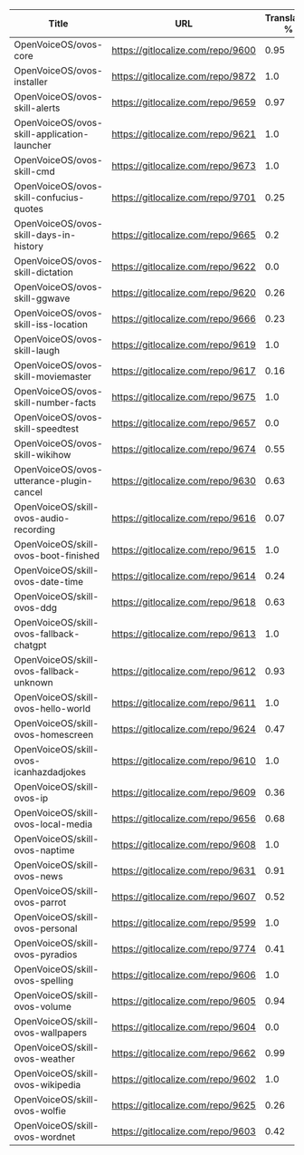 | Title | URL | Translated % | Total Chars | Total Words | Untranslated Chars | Untranslated Words | Translated Chars | Translated Words |
| --- | --- | --- | --- | --- | --- | --- | --- | --- |
| OpenVoiceOS/ovos-core | https://gitlocalize.com/repo/9600 | 0.95 | 3572 | 473 | 165 | 31 | 3407 | 442 |
| OpenVoiceOS/ovos-installer | https://gitlocalize.com/repo/9872 | 1.0 | 6650 | 1003 | 0 | 0 | 6650 | 1003 |
| OpenVoiceOS/ovos-skill-alerts | https://gitlocalize.com/repo/9659 | 0.97 | 6160 | 1045 | 179 | 40 | 5981 | 1005 |
| OpenVoiceOS/ovos-skill-application-launcher | https://gitlocalize.com/repo/9621 | 1.0 | 55 | 6 | 0 | 0 | 55 | 6 |
| OpenVoiceOS/ovos-skill-cmd | https://gitlocalize.com/repo/9673 | 1.0 | 37 | 2 | 0 | 0 | 37 | 2 |
| OpenVoiceOS/ovos-skill-confucius-quotes | https://gitlocalize.com/repo/9701 | 0.25 | 10458 | 1939 | 7870 | 1437 | 2588 | 502 |
| OpenVoiceOS/ovos-skill-days-in-history | https://gitlocalize.com/repo/9665 | 0.2 | 10846463 | 1751649 | 8730336 | 1409979 | 2116127 | 341670 |
| OpenVoiceOS/ovos-skill-dictation | https://gitlocalize.com/repo/9622 | 0.0 | 6654 | 951 | 6626 | 946 | 28 | 5 |
| OpenVoiceOS/ovos-skill-ggwave | https://gitlocalize.com/repo/9620 | 0.26 | 468 | 57 | 345 | 36 | 123 | 21 |
| OpenVoiceOS/ovos-skill-iss-location | https://gitlocalize.com/repo/9666 | 0.23 | 2706 | 439 | 2074 | 341 | 632 | 98 |
| OpenVoiceOS/ovos-skill-laugh | https://gitlocalize.com/repo/9619 | 1.0 | 291 | 41 | 0 | 0 | 291 | 41 |
| OpenVoiceOS/ovos-skill-moviemaster | https://gitlocalize.com/repo/9617 | 0.16 | 3942 | 541 | 3319 | 459 | 623 | 82 |
| OpenVoiceOS/ovos-skill-number-facts | https://gitlocalize.com/repo/9675 | 1.0 | 283 | 43 | 0 | 0 | 283 | 43 |
| OpenVoiceOS/ovos-skill-speedtest | https://gitlocalize.com/repo/9657 | 0.0 | 353 | 61 | 353 | 61 | 0 | 0 |
| OpenVoiceOS/ovos-skill-wikihow | https://gitlocalize.com/repo/9674 | 0.55 | 522 | 97 | 234 | 47 | 288 | 50 |
| OpenVoiceOS/ovos-utterance-plugin-cancel | https://gitlocalize.com/repo/9630 | 0.63 | 220 | 36 | 82 | 14 | 138 | 22 |
| OpenVoiceOS/skill-ovos-audio-recording | https://gitlocalize.com/repo/9616 | 0.07 | 2330 | 355 | 2167 | 332 | 163 | 23 |
| OpenVoiceOS/skill-ovos-boot-finished | https://gitlocalize.com/repo/9615 | 1.0 | 418 | 34 | 0 | 0 | 418 | 34 |
| OpenVoiceOS/skill-ovos-date-time | https://gitlocalize.com/repo/9614 | 0.24 | 10935 | 2073 | 8323 | 1588 | 2612 | 485 |
| OpenVoiceOS/skill-ovos-ddg | https://gitlocalize.com/repo/9618 | 0.63 | 1511 | 260 | 565 | 93 | 946 | 167 |
| OpenVoiceOS/skill-ovos-fallback-chatgpt | https://gitlocalize.com/repo/9613 | 1.0 | 128 | 25 | 0 | 0 | 128 | 25 |
| OpenVoiceOS/skill-ovos-fallback-unknown | https://gitlocalize.com/repo/9612 | 0.93 | 829 | 175 | 58 | 15 | 771 | 160 |
| OpenVoiceOS/skill-ovos-hello-world | https://gitlocalize.com/repo/9611 | 1.0 | 283 | 59 | 0 | 0 | 283 | 59 |
| OpenVoiceOS/skill-ovos-homescreen | https://gitlocalize.com/repo/9624 | 0.47 | 119 | 16 | 63 | 8 | 56 | 8 |
| OpenVoiceOS/skill-ovos-icanhazdadjokes | https://gitlocalize.com/repo/9610 | 1.0 | 357 | 74 | 0 | 0 | 357 | 74 |
| OpenVoiceOS/skill-ovos-ip | https://gitlocalize.com/repo/9609 | 0.36 | 710 | 153 | 456 | 106 | 254 | 47 |
| OpenVoiceOS/skill-ovos-local-media | https://gitlocalize.com/repo/9656 | 0.68 | 685 | 141 | 221 | 49 | 464 | 92 |
| OpenVoiceOS/skill-ovos-naptime | https://gitlocalize.com/repo/9608 | 1.0 | 739 | 131 | 0 | 0 | 739 | 131 |
| OpenVoiceOS/skill-ovos-news | https://gitlocalize.com/repo/9631 | 0.91 | 359 | 54 | 33 | 5 | 326 | 49 |
| OpenVoiceOS/skill-ovos-parrot | https://gitlocalize.com/repo/9607 | 0.52 | 1557 | 283 | 747 | 128 | 810 | 155 |
| OpenVoiceOS/skill-ovos-personal | https://gitlocalize.com/repo/9599 | 1.0 | 640 | 96 | 0 | 0 | 640 | 96 |
| OpenVoiceOS/skill-ovos-pyradios | https://gitlocalize.com/repo/9774 | 0.41 | 63 | 7 | 37 | 3 | 26 | 4 |
| OpenVoiceOS/skill-ovos-spelling | https://gitlocalize.com/repo/9606 | 1.0 | 138 | 19 | 0 | 0 | 138 | 19 |
| OpenVoiceOS/skill-ovos-volume | https://gitlocalize.com/repo/9605 | 0.94 | 919 | 168 | 58 | 10 | 861 | 158 |
| OpenVoiceOS/skill-ovos-wallpapers | https://gitlocalize.com/repo/9604 | 0.0 | 4807 | 629 | 4807 | 629 | 0 | 0 |
| OpenVoiceOS/skill-ovos-weather | https://gitlocalize.com/repo/9662 | 0.99 | 12604 | 2095 | 135 | 27 | 12469 | 2068 |
| OpenVoiceOS/skill-ovos-wikipedia | https://gitlocalize.com/repo/9602 | 1.0 | 924 | 138 | 0 | 0 | 924 | 138 |
| OpenVoiceOS/skill-ovos-wolfie | https://gitlocalize.com/repo/9625 | 0.26 | 352 | 64 | 261 | 45 | 91 | 19 |
| OpenVoiceOS/skill-ovos-wordnet | https://gitlocalize.com/repo/9603 | 0.42 | 705 | 138 | 410 | 79 | 295 | 59 |
